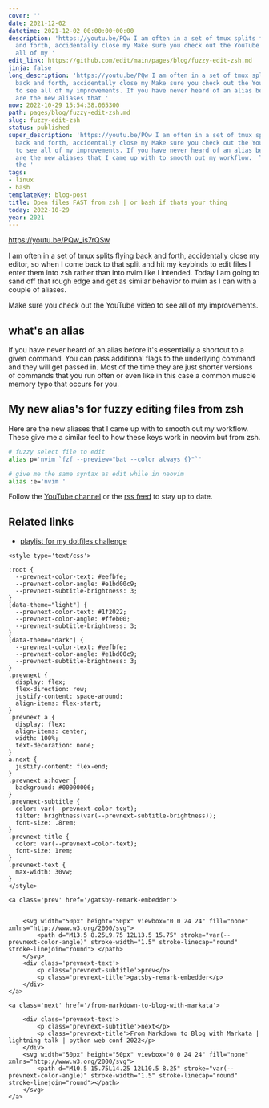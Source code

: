 ```yaml
---
cover: ''
date: 2021-12-02
datetime: 2021-12-02 00:00:00+00:00
description: 'https://youtu.be/PQw I am often in a set of tmux splits flying back
  and forth, accidentally close my Make sure you check out the YouTube video to see
  all of my '
edit_link: https://github.com/edit/main/pages/blog/fuzzy-edit-zsh.md
jinja: false
long_description: 'https://youtu.be/PQw I am often in a set of tmux splits flying
  back and forth, accidentally close my Make sure you check out the YouTube video
  to see all of my improvements. If you have never heard of an alias before it Here
  are the new aliases that '
now: 2022-10-29 15:54:38.065300
path: pages/blog/fuzzy-edit-zsh.md
slug: fuzzy-edit-zsh
status: published
super_description: 'https://youtu.be/PQw I am often in a set of tmux splits flying
  back and forth, accidentally close my Make sure you check out the YouTube video
  to see all of my improvements. If you have never heard of an alias before it Here
  are the new aliases that I came up with to smooth out my workflow.  These Follow
  the '
tags:
- linux
- bash
templateKey: blog-post
title: Open files FAST from zsh | or bash if thats your thing
today: 2022-10-29
year: 2021
---
```


https://youtu.be/PQw_is7rQSw

I am often in a set of tmux splits flying back and forth, accidentally close my
editor, so when I come back to that split and hit my keybinds to edit files I
enter them into zsh rather than into nvim like I intended.  Today I am going to
sand off that rough edge and get as similar behavior to nvim as I can with a
couple of aliases.


Make sure you check out the YouTube video to see all of my improvements.

## what's an alias

If you have never heard of an alias before it's essentially a shortcut to a
given command.  You can pass additional flags to the underlying command and
they will get passed in.  Most of the time they are just shorter versions of
commands that you run often or even like in this case a common muscle memory
typo that occurs for you.


## My new alias's for fuzzy editing files from zsh

Here are the new aliases that I came up with to smooth out my workflow.  These
give me a similar feel to how these keys work in neovim but from zsh.

``` bash
# fuzzy select file to edit
alias p='nvim `fzf --preview="bat --color always {}"`'

# give me the same syntax as edit while in neovim
alias :e='nvim '
```

Follow the [YouTube channel](https://youtube.com/waylonwalker) or the [rss
feed](https://waylonwalker/rss/) to stay up to date.


## Related links

* [playlist for my dotfiles challenge](https://www.youtube.com/playlist?list=PLTRNG6WIHETAj0nR_WYAxxGjd7kXch5zj)
<div class='prevnext'>

    <style type='text/css'>

    :root {
      --prevnext-color-text: #eefbfe;
      --prevnext-color-angle: #e1bd00c9;
      --prevnext-subtitle-brightness: 3;
    }
    [data-theme="light"] {
      --prevnext-color-text: #1f2022;
      --prevnext-color-angle: #ffeb00;
      --prevnext-subtitle-brightness: 3;
    }
    [data-theme="dark"] {
      --prevnext-color-text: #eefbfe;
      --prevnext-color-angle: #e1bd00c9;
      --prevnext-subtitle-brightness: 3;
    }
    .prevnext {
      display: flex;
      flex-direction: row;
      justify-content: space-around;
      align-items: flex-start;
    }
    .prevnext a {
      display: flex;
      align-items: center;
      width: 100%;
      text-decoration: none;
    }
    a.next {
      justify-content: flex-end;
    }
    .prevnext a:hover {
      background: #00000006;
    }
    .prevnext-subtitle {
      color: var(--prevnext-color-text);
      filter: brightness(var(--prevnext-subtitle-brightness));
      font-size: .8rem;
    }
    .prevnext-title {
      color: var(--prevnext-color-text);
      font-size: 1rem;
    }
    .prevnext-text {
      max-width: 30vw;
    }
    </style>
    
    <a class='prev' href='/gatsby-remark-embedder'>
    

        <svg width="50px" height="50px" viewbox="0 0 24 24" fill="none" xmlns="http://www.w3.org/2000/svg">
            <path d="M13.5 8.25L9.75 12L13.5 15.75" stroke="var(--prevnext-color-angle)" stroke-width="1.5" stroke-linecap="round" stroke-linejoin="round"> </path>
        </svg>
        <div class='prevnext-text'>
            <p class='prevnext-subtitle'>prev</p>
            <p class='prevnext-title'>gatsby-remark-embedder</p>
        </div>
    </a>
    
    <a class='next' href='/from-markdown-to-blog-with-markata'>
    
        <div class='prevnext-text'>
            <p class='prevnext-subtitle'>next</p>
            <p class='prevnext-title'>From Markdown to Blog with Markata | lightning talk | python web conf 2022</p>
        </div>
        <svg width="50px" height="50px" viewbox="0 0 24 24" fill="none" xmlns="http://www.w3.org/2000/svg">
            <path d="M10.5 15.75L14.25 12L10.5 8.25" stroke="var(--prevnext-color-angle)" stroke-width="1.5" stroke-linecap="round" stroke-linejoin="round"></path>
        </svg>
    </a>
  </div>